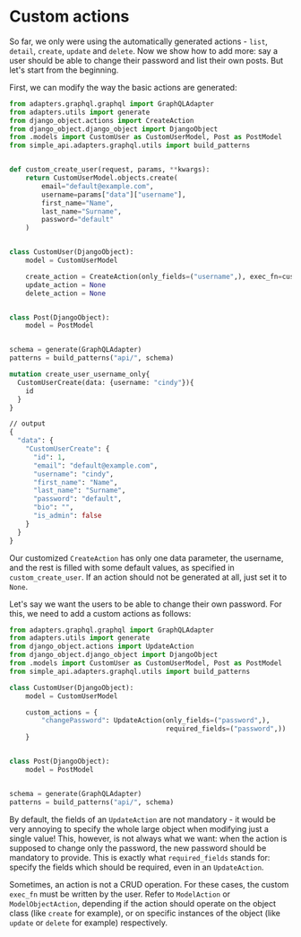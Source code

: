 # Custom actions

So far, we only were using the automatically generated actions - `list`, `detail`, `create`, `update` and `delete`. Now we show how to add more: say a user should be able to change their password and list their own posts. But let's start from the beginning.

First, we can modify the way the basic actions are generated:

```python
from adapters.graphql.graphql import GraphQLAdapter
from adapters.utils import generate
from django_object.actions import CreateAction
from django_object.django_object import DjangoObject
from .models import CustomUser as CustomUserModel, Post as PostModel
from simple_api.adapters.graphql.utils import build_patterns


def custom_create_user(request, params, **kwargs):
    return CustomUserModel.objects.create(
        email="default@example.com",
        username=params["data"]["username"],
        first_name="Name",
        last_name="Surname",
        password="default"
    )


class CustomUser(DjangoObject):
    model = CustomUserModel

    create_action = CreateAction(only_fields=("username",), exec_fn=custom_create_user)
    update_action = None
    delete_action = None


class Post(DjangoObject):
    model = PostModel


schema = generate(GraphQLAdapter)
patterns = build_patterns("api/", schema)
```

```graphql
mutation create_user_username_only{
  CustomUserCreate(data: {username: "cindy"}){
    id
  }
}

// output
{
  "data": {
    "CustomUserCreate": {
      "id": 1,
      "email": "default@example.com",
      "username": "cindy",
      "first_name": "Name",
      "last_name": "Surname",
      "password": "default",
      "bio": "",
      "is_admin": false
    }
  }
}
```

Our customized `CreateAction` has only one data parameter, the username, and the rest is filled with some default values, as specified in `custom_create_user`. If an action should not be generated at all, just set it to `None`.

Let's say we want the users to be able to change their own password. For this, we need to add a custom actions as follows:

```python
from adapters.graphql.graphql import GraphQLAdapter
from adapters.utils import generate
from django_object.actions import UpdateAction
from django_object.django_object import DjangoObject
from .models import CustomUser as CustomUserModel, Post as PostModel
from simple_api.adapters.graphql.utils import build_patterns

class CustomUser(DjangoObject):
    model = CustomUserModel

    custom_actions = {
        "changePassword": UpdateAction(only_fields=("password",), 
                                       required_fields=("password",))
    }


class Post(DjangoObject):
    model = PostModel


schema = generate(GraphQLAdapter)
patterns = build_patterns("api/", schema)
```

By default, the fields of an `UpdateAction` are not mandatory - it would be very annoying to
specify the whole large object when modifying just a single value! This, however, is not
always what we want: when the action is supposed to change only the password, the new password
should be mandatory to provide. This is exactly what `required_fields` stands for: specify
the fields which should be required, even in an `UpdateAction`.

Sometimes, an action is not a CRUD operation. For these cases, the custom `exec_fn` must be
written by the user. Refer to `ModelAction` or `ModelObjectAction`, depending if the action
should operate on the object class (like `create` for example), or on specific instances
of the object (like `update` or `delete` for example) respectively.